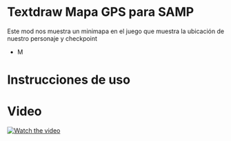 # Textdraw Mapa GPS para SAMP
Este mod nos muestra un minimapa en el juego que muestra la ubicación de nuestro personaje y checkpoint

* M

# Instrucciones de uso

# Video
[![Watch the video](https://img.youtube.com/vi/auYZCkpPGHQ/maxresdefault.jpg)](https://youtu.be/auYZCkpPGHQ)
